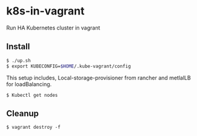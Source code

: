 # k8s-in-vagrant

Run HA Kubernetes cluster in vagrant

## Install

```bash
$ ./up.sh
$ export KUBECONFIG=$HOME/.kube-vagrant/config
```

This setup includes, Local-storage-provisioner from rancher and metlalLB for loadBalancing.

```
$ Kubectl get nodes
```

## Cleanup

```
$ vagrant destroy -f
```
